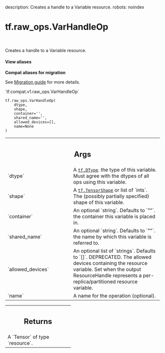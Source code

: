 description: Creates a handle to a Variable resource.
robots: noindex

# tf.raw_ops.VarHandleOp

<!-- Insert buttons and diff -->

<table class="tfo-notebook-buttons tfo-api nocontent" align="left">

</table>



Creates a handle to a Variable resource.

<section class="expandable">
  <h4 class="showalways">View aliases</h4>
  <p>
<b>Compat aliases for migration</b>
<p>See
<a href="https://www.tensorflow.org/guide/migrate">Migration guide</a> for
more details.</p>
<p>`tf.compat.v1.raw_ops.VarHandleOp`</p>
</p>
</section>

<pre class="devsite-click-to-copy prettyprint lang-py tfo-signature-link">
<code>tf.raw_ops.VarHandleOp(
    dtype,
    shape,
    container=&#x27;&#x27;,
    shared_name=&#x27;&#x27;,
    allowed_devices=[],
    name=None
)
</code></pre>



<!-- Placeholder for "Used in" -->


<!-- Tabular view -->
 <table class="responsive fixed orange">
<colgroup><col width="214px"><col></colgroup>
<tr><th colspan="2"><h2 class="add-link">Args</h2></th></tr>

<tr>
<td>
`dtype`
</td>
<td>
A <a href="../../tf/dtypes/DType.md"><code>tf.DType</code></a>. the type of this variable. Must agree with the dtypes
of all ops using this variable.
</td>
</tr><tr>
<td>
`shape`
</td>
<td>
A <a href="../../tf/TensorShape.md"><code>tf.TensorShape</code></a> or list of `ints`.
The (possibly partially specified) shape of this variable.
</td>
</tr><tr>
<td>
`container`
</td>
<td>
An optional `string`. Defaults to `""`.
the container this variable is placed in.
</td>
</tr><tr>
<td>
`shared_name`
</td>
<td>
An optional `string`. Defaults to `""`.
the name by which this variable is referred to.
</td>
</tr><tr>
<td>
`allowed_devices`
</td>
<td>
An optional list of `strings`. Defaults to `[]`.
DEPRECATED. The allowed devices containing the resource variable. Set when the
output ResourceHandle represents a per-replica/partitioned resource variable.
</td>
</tr><tr>
<td>
`name`
</td>
<td>
A name for the operation (optional).
</td>
</tr>
</table>



<!-- Tabular view -->
 <table class="responsive fixed orange">
<colgroup><col width="214px"><col></colgroup>
<tr><th colspan="2"><h2 class="add-link">Returns</h2></th></tr>
<tr class="alt">
<td colspan="2">
A `Tensor` of type `resource`.
</td>
</tr>

</table>


